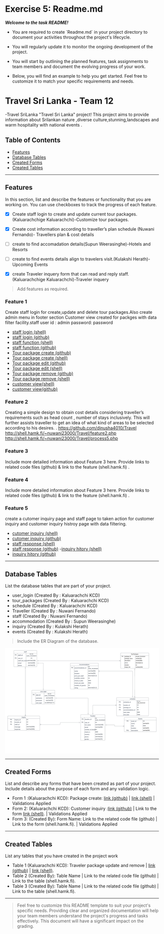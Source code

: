 # Exercise 5: Readme.md

***Welcome to the task README!***

- You are required to create ´Readme.md´ in your project directory to document your activities throughout the project's lifecycle. 
- You will regularly update it to monitor the ongoing development of the project. 

- You will start by outlining the planned features, task assignments to team members and document the evolving progress of your work. 

- Below, you will find an example to help you get started. Feel free to customize it to match your specific requirements and needs.

# Travel Sri Lanka - Team 12

-Travel SriLanka "Travel Sri Lanka" project! This project aims to provide information about Srilankan nature ,diverse culture,stunning,landscapes and warm hospitality with national events .

## Table of Contents
- [Features](#features)
- [Database Tables](#database-tables)
- [Created Forms](#created-forms)
- [Created Tables](#created-tables)

---

## Features

In this section, list and describe the features or functionality that you are working on. You can use checkboxes to track the progress of each feature.

- [X] Create staff login to create and update current tour packages.(Kaluarachchige Kaluarachchi)-Customize tour packages.
- [X] Create cost information according to traveller’s plan schedule  (Nuwani Fernando)- Travellers plan & cost details
- [ ] create to find accomadation details(Supun Weerasinghe)-Hotels and Resorts 
- [ ] create to find events details align to travelers visit.(Kulakshi Herath)-Upcoming Events
- [X] create Traveler inquery form that can read and reply staff.(Kaluarachchige Kaluarachchi)-Traveler inquery



> Add features as required. 

### Feature 1

Create staff login  for  create,update and delete  tour packages.Also create admin menu in footer section
Customer view created for packges with data filter facility.staff user id : admin password: password
- [staff login (shell)](http://shell.hamk.fi/~kaluarachchige23000/webpro/Travel/login.php)
- [staff login (github)](https://github.com/dinusha4010/Travel/blob/main/login.php)
- [staff function (shell)](http://shell.hamk.fi/~kaluarachchige23000/webpro/Travel/staff.php)
- [staff function (github)](https://github.com/dinusha4010/Travel/blob/main/staff.php)
- [Tour package create (github)](https://github.com/dinusha4010/Travel/blob/main/create_package.php)
- [Tour package create (shell)](http://shell.hamk.fi/~kaluarachchige23000/webpro/Travel/create_package.php)
- [Tour package edit (github)](https://github.com/dinusha4010/Travel/blob/main/tour_update.php)
- [Tour package edit (shell)](http://shell.hamk.fi/~kaluarachchige23000/webpro/Travel/staff_view.php)
- [Tour package remove (github)](https://github.com/dinusha4010/Travel/blob/main/tour_remove.php)
- [Tour package remove (shell)](http://shell.hamk.fi/~kaluarachchige23000/webpro/Travel/staff_view.php)
- [customer view(shell)](https://github.com/dinusha4010/Travel/blob/main/package.php)
- [customer view(github)](http://shell.hamk.fi/~kaluarachchige23000/webpro/Travel/package.php)
### Feature 2
Creating a simple design to obtain cost details considering traveller’s requirements such as head count , number of stays inclusively.
This will further assists traveller to get an idea of what kind of areas to be selected according to his desires.
.
https://github.com/dinusha4010/Travel
http://shell.hamk.fi/~nuwani23000/Travel/feature2.php 
http://shell.hamk.fi/~nuwani23000/Travel/process5.php 

### Feature 3

Include more detailed information about Feature 3 here. Provide links to related code files (github) & link to the feature (shell.hamk.fi) .

### Feature 4

Include more detailed information about Feature 3 here. Provide links to related code files (github) & link to the feature (shell.hamk.fi) .

### Feature 5

create a cutomer inquiry page and staff page to taken action for customer inquiry and customer inquiry histroy page with data filtering.

- [cutomer inquiry (shell)](http://shell.hamk.fi/~kaluarachchige23000/webpro/Travel/Inquiry.php)
- [cutomer inquiry (github)](https://github.com/dinusha4010/Travel/blob/main/Inquiry.php)
- [staff response  (shell)](http://shell.hamk.fi/~kaluarachchige23000/webpro/Travel/staff_response.php)
- [staff response  (github)](https://github.com/dinusha4010/Travel/blob/main/inquiry_update.php)
-[inquiry hitory  (shell)](http://shell.hamk.fi/~kaluarachchige23000/webpro/Travel/inquiry_history.php)
- [inquiry hitory  (github)](https://github.com/dinusha4010/Travel/blob/main/inquiry_history.php)


---

## Database Tables

List the database tables that are part of your project. 


- user_login (Created By : Kaluarachchi KCD)
- tour_packages (Created By : Kaluarachchi KCD)
- schedule (Created By : Kaluarachchi KCD)
- Traveller (Created By : Nuwani Fernando)
- staff (Created By : Nuwani Fernando)
- accommodation (Created By : Supun Weerasinghe)
- inquiry (Created By : Kulakshi Herath)
- events (Created By : Kulakshi Herath)




> Include the ER Diagram of the database. 

![alt text](./images/ER.png)

---

## Created Forms

List and describe any forms that have been created as part of your project. Include details about the purpose of each form and any validation logic.

- Form 1 :(Kaluarachchi KCD): Package create: [link (github)](https://github.com/dinusha4010/Travel/blob/main/create_package.php) | [link (shell)](http://shell.hamk.fi/~kaluarachchige23000/webpro/Travel/create_package.php) | Validations Applied
- Form 2: (Kaluarachchi KCD): Customer inquiry :[link (github)](https://github.com/dinusha4010/Travel/blob/main/Inquiry.php) | Link to the form [link (shell)](http://shell.hamk.fi/~kaluarachchige23000/webpro/Travel/Inquiry.php).  | Validations Applied
- Form 3: (Created By): Form Name: Link to the related code file (github) | Link to the form (shell.hamk.fi).  | Validations Applied


---

## Created Tables

List any tables that you have created in the project work

- Table 1 (Kaluarachchi KCD): Traveler package update and remove | [link (github)](https://github.com/dinusha4010/Travel/blob/main/staff_view.php) | [link (shell)](http://shell.hamk.fi/~kaluarachchige23000/webpro/Travel/staff_view.php).
- Table 2 (Created By): Table Name | Link to the related code file (github) | Link to the table (shell.hamk.fi).
- Table 3 (Created By): Table Name | Link to the related code file (github) | Link to the table (shell.hamk.fi).

---



> Feel free to customize this README template to suit your project's specific needs. Providing clear and organized documentation will help your team members understand the project's progress and tasks effectively. This document will have a significant impact on the grading. 
